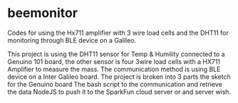 # beemonitor
Codes for using the Hx711 amplifier with 3 wire load cells and the DHT11 for monitoring through BLE device on a Galileo.

This project is using the DHT11 sensor for Temp & Humility connected to a Genuino 101 board,
the other sensor is four 3wire load cells with a HX711 Amplifier to measure the mass. The communication method is
using BLE device on a Inter Galileo board.
The project is broken into 3 parts the sketch for the Genuino board
The bash script to the communication and retrieve the data
NodeJS to push it to the SparkFun cloud server or and server wish.


